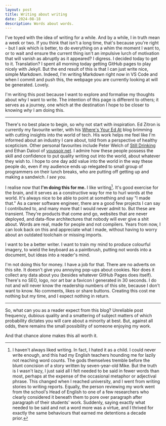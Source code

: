 ```yaml
---
layout: post
title: Writing about writing
date: 2024-08-18
description: Words about words.
---
```


I've toyed with the idea of writing for a while. And by a while, I in truth mean a week or two. If you think that isn't a long time, that's because you're right - but I ask which is better, to do everything on a whim the moment I want to, or to wait and ensure the current thing isn't an impulsive lurch of motivation that will vanish as abruptly as it appeared? I digress. I decided today to get to it. Translation? I spent all morning today getting GitHub pages to play nicely with Jekyll. But the end result of this is that I can just write nice, simple Markdown. Indeed, I'm writing Markdown right now in VS Code and when I commit and push this, the webpage you are currently looking at will be generated. Lovely.

I'm writing this post because I want to explore and formalise my thoughts about why I want to write. The intention of this page is different to others; it serves as a journey, one which at the destination I hope to be closer to knowing _why_ I am doing this.

---

There's no best place to begin, so why not start with inspiration. Ed Zitron is currently my favourite writer, with his [Where's Your Ed At](https://www.wheresyoured.at) blog brimming with cutting insights into the world of tech. His work helps me feel like I'm informed about an industry I care about, told from a perspective of healthy scepticism. Other personal favourites include Peter Welch of [Still Drinking](https://www.stilldrinking.org/essays.php) and Ethan Dalool of [voussoir.net](https://voussoir.net/writing). I admire how these people possess the skill and confidence to put quality writing out into the world, about whatever they wish to. I hope to one day add value into the world in the way these people do, even if my audience ends up relegated to small group of programmers on their lunch breaks, who are putting off getting up and making a sandwich. _I see you._

I realise now that **I'm doing this for me.** I like writing[^1]. It's good exercise for the brain, and it serves as a constructive way for me to hurl words at the world. It's always nice to be able to point at something and say "I made that." As a career software engineer, there are a good few projects I can say I contributed to, and many more that I would never admit to. But these are transient. They're products that come and go, websites that are never deployed, and data-flow architectures that nobody will ever give a shit about. Words are real, made for people and not compilers. Years from now, I can look back on this and appreciate what I made, without having to worry about an outdated toolchain or missing imports.

I want to be a better writer. I want to train my mind to produce colourful imagery, to wield the keyboard as a paintbrush, putting not words into a document, but ideas into a reader's mind.

I'm not doing this for money. I have a job for that. There are no adverts on this site. It doesn't give you annoying pop-ups about cookies. Nor does it collect any data about you (besides whatever GitHub Pages does itself). There's no SEO, logo, nor art bar a favicon I generated in 30 seconds. I do not and will never know the readership numbers of this site, because I don't want to know. No comments, likes or share buttons. Creating this cost me nothing but my time, and I expect nothing in return.

---

So, what can you as a reader expect from this blog? Unreliable post frequency, dubious quality and a smattering of subject matters of which probability dictates you will care about a minority at best. But, against all odds, there remains the small possibility of someone enjoying my work.

And that chance alone makes this all worth it.

[^1]: I haven't always liked writing. In fact, I hated it as a child. I could never write enough, and this had my English teachers hounding me for lazily not reaching word counts. The gods themselves tremble before the blunt concision of a story written by seven-year-old Mike. But the truth is I wasn't lazy, I just said all I felt needed to be said in fewer words than most, perhaps at the expense of the occasional metaphor or adjectival phrase. This changed when I reached university, and I went from writing stories to writing reports. Equally, the person reviewing my work went from the school's Head of English to one of a few researchers who clearly considered it beneath them to pore over paragraph after paragraph of their students' work. Suddenly, saying exactly what needed to be said and not a word more was a virtue, and I thrived for exactly the same behaviours that earned me detentions a decade prior.

